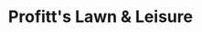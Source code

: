 ---
title: "Profitt's Lawn & Leisure"
url: /amarillo/profitts-lawn-und-leisure/
shop: Garten-Center
---